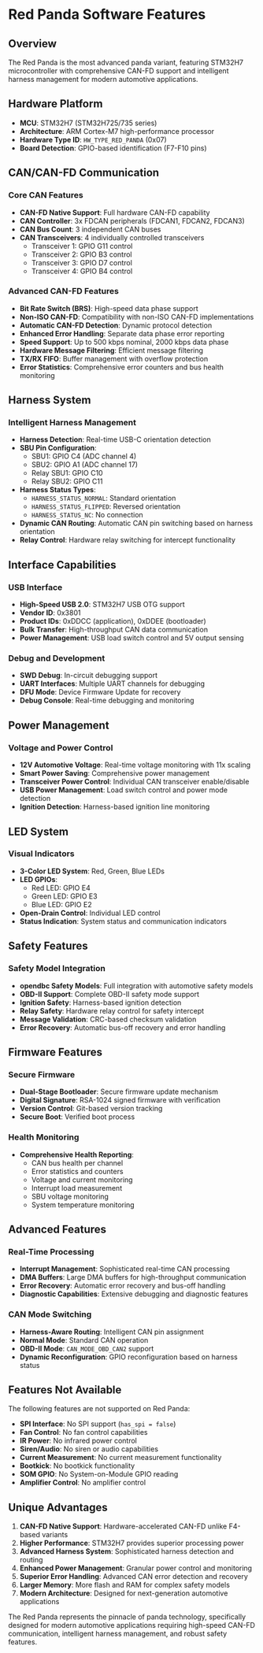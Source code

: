# Red Panda Software Features

## Overview
The Red Panda is the most advanced panda variant, featuring STM32H7 microcontroller with comprehensive CAN-FD support and intelligent harness management for modern automotive applications.

## Hardware Platform
- **MCU**: STM32H7 (STM32H725/735 series)
- **Architecture**: ARM Cortex-M7 high-performance processor
- **Hardware Type ID**: `HW_TYPE_RED_PANDA` (0x07)
- **Board Detection**: GPIO-based identification (F7-F10 pins)

## CAN/CAN-FD Communication
### Core CAN Features
- **CAN-FD Native Support**: Full hardware CAN-FD capability
- **CAN Controller**: 3x FDCAN peripherals (FDCAN1, FDCAN2, FDCAN3)
- **CAN Bus Count**: 3 independent CAN buses
- **CAN Transceivers**: 4 individually controlled transceivers
  - Transceiver 1: GPIO G11 control
  - Transceiver 2: GPIO B3 control  
  - Transceiver 3: GPIO D7 control
  - Transceiver 4: GPIO B4 control

### Advanced CAN-FD Features
- **Bit Rate Switch (BRS)**: High-speed data phase support
- **Non-ISO CAN-FD**: Compatibility with non-ISO CAN-FD implementations
- **Automatic CAN-FD Detection**: Dynamic protocol detection
- **Enhanced Error Handling**: Separate data phase error reporting
- **Speed Support**: Up to 500 kbps nominal, 2000 kbps data phase
- **Hardware Message Filtering**: Efficient message filtering
- **TX/RX FIFO**: Buffer management with overflow protection
- **Error Statistics**: Comprehensive error counters and bus health monitoring

## Harness System
### Intelligent Harness Management
- **Harness Detection**: Real-time USB-C orientation detection
- **SBU Pin Configuration**:
  - SBU1: GPIO C4 (ADC channel 4)
  - SBU2: GPIO A1 (ADC channel 17)
  - Relay SBU1: GPIO C10
  - Relay SBU2: GPIO C11
- **Harness Status Types**:
  - `HARNESS_STATUS_NORMAL`: Standard orientation
  - `HARNESS_STATUS_FLIPPED`: Reversed orientation
  - `HARNESS_STATUS_NC`: No connection
- **Dynamic CAN Routing**: Automatic CAN pin switching based on harness orientation
- **Relay Control**: Hardware relay switching for intercept functionality

## Interface Capabilities
### USB Interface
- **High-Speed USB 2.0**: STM32H7 USB OTG support
- **Vendor ID**: 0x3801
- **Product IDs**: 0xDDCC (application), 0xDDEE (bootloader)
- **Bulk Transfer**: High-throughput CAN data communication
- **Power Management**: USB load switch control and 5V output sensing

### Debug and Development
- **SWD Debug**: In-circuit debugging support
- **UART Interfaces**: Multiple UART channels for debugging
- **DFU Mode**: Device Firmware Update for recovery
- **Debug Console**: Real-time debugging and monitoring

## Power Management
### Voltage and Power Control
- **12V Automotive Voltage**: Real-time voltage monitoring with 11x scaling
- **Smart Power Saving**: Comprehensive power management
- **Transceiver Power Control**: Individual CAN transceiver enable/disable
- **USB Power Management**: Load switch control and power mode detection
- **Ignition Detection**: Harness-based ignition line monitoring

## LED System
### Visual Indicators
- **3-Color LED System**: Red, Green, Blue LEDs
- **LED GPIOs**:
  - Red LED: GPIO E4
  - Green LED: GPIO E3
  - Blue LED: GPIO E2
- **Open-Drain Control**: Individual LED control
- **Status Indication**: System status and communication indicators

## Safety Features
### Safety Model Integration
- **opendbc Safety Models**: Full integration with automotive safety models
- **OBD-II Support**: Complete OBD-II safety mode support
- **Ignition Safety**: Harness-based ignition detection
- **Relay Safety**: Hardware relay control for safety intercept
- **Message Validation**: CRC-based checksum validation
- **Error Recovery**: Automatic bus-off recovery and error handling

## Firmware Features
### Secure Firmware
- **Dual-Stage Bootloader**: Secure firmware update mechanism
- **Digital Signature**: RSA-1024 signed firmware with verification
- **Version Control**: Git-based version tracking
- **Secure Boot**: Verified boot process

### Health Monitoring
- **Comprehensive Health Reporting**:
  - CAN bus health per channel
  - Error statistics and counters
  - Voltage and current monitoring
  - Interrupt load measurement
  - SBU voltage monitoring
  - System temperature monitoring

## Advanced Features
### Real-Time Processing
- **Interrupt Management**: Sophisticated real-time CAN processing
- **DMA Buffers**: Large DMA buffers for high-throughput communication
- **Error Recovery**: Automatic error recovery and bus-off handling
- **Diagnostic Capabilities**: Extensive debugging and diagnostic features

### CAN Mode Switching
- **Harness-Aware Routing**: Intelligent CAN pin assignment
- **Normal Mode**: Standard CAN operation
- **OBD-II Mode**: `CAN_MODE_OBD_CAN2` support
- **Dynamic Reconfiguration**: GPIO reconfiguration based on harness status

## Features Not Available
The following features are not supported on Red Panda:
- **SPI Interface**: No SPI support (`has_spi = false`)
- **Fan Control**: No fan control capabilities
- **IR Power**: No infrared power control
- **Siren/Audio**: No siren or audio capabilities
- **Current Measurement**: No current measurement functionality
- **Bootkick**: No bootkick functionality
- **SOM GPIO**: No System-on-Module GPIO reading
- **Amplifier Control**: No amplifier control

## Unique Advantages
1. **CAN-FD Native Support**: Hardware-accelerated CAN-FD unlike F4-based variants
2. **Higher Performance**: STM32H7 provides superior processing power
3. **Advanced Harness System**: Sophisticated harness detection and routing
4. **Enhanced Power Management**: Granular power control and monitoring
5. **Superior Error Handling**: Advanced CAN error detection and recovery
6. **Larger Memory**: More flash and RAM for complex safety models
7. **Modern Architecture**: Designed for next-generation automotive applications

The Red Panda represents the pinnacle of panda technology, specifically designed for modern automotive applications requiring high-speed CAN-FD communication, intelligent harness management, and robust safety features.